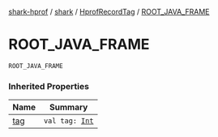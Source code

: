 [shark-hprof](../../index.md) / [shark](../index.md) / [HprofRecordTag](index.md) / [ROOT_JAVA_FRAME](./-r-o-o-t_-j-a-v-a_-f-r-a-m-e.md)

# ROOT_JAVA_FRAME

`ROOT_JAVA_FRAME`

### Inherited Properties

| Name | Summary |
|---|---|
| [tag](tag.md) | `val tag: `[`Int`](https://kotlinlang.org/api/latest/jvm/stdlib/kotlin/-int/index.html) |
